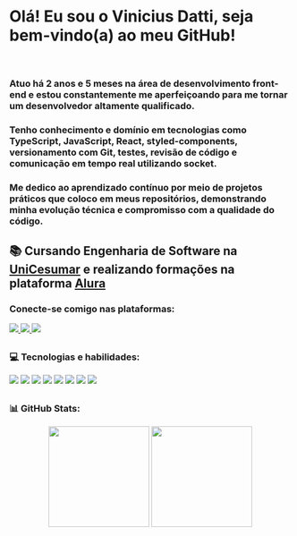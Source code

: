 <h1>Olá! Eu sou o Vinicius Datti, seja bem-vindo(a) ao meu GitHub!</h1> <br>

<h3>Atuo há 2 anos e 5 meses na área de desenvolvimento front-end e estou constantemente me aperfeiçoando para me tornar um desenvolvedor altamente qualificado.</h3>

<h3>Tenho conhecimento e domínio em tecnologias como TypeScript, JavaScript, React, styled-components, versionamento com Git, testes, revisão de código e comunicação em tempo real utilizando socket.</h3>

<h3>Me dedico ao aprendizado contínuo por meio de projetos práticos que coloco em meus repositórios, demonstrando minha evolução técnica e compromisso com a qualidade do código.</h3>

##

<h2>📚 Cursando Engenharia de Software na <a href="https://www.unicesumar.edu.br/">UniCesumar</a> e realizando formações na plataforma <a href="https://www.alura.com.br">Alura</a></h2>

<h3>Conecte-se comigo nas plataformas:</h3>

<a href="https://www.linkedin.com/in/vinicius-datti-791482267/">
  <img src="https://img.shields.io/badge/LinkedIn-0077B5?style=for-the-badge&logo=linkedin&logoColor=white">
</a>
<a href="">
  <img src="https://img.shields.io/badge/Instagram-E4405F?style=for-the-badge&logo=instagram&logoColor=white">
</a>
<a href="">
  <img src="https://img.shields.io/badge/Discord-7289DA?style=for-the-badge&logo=discord&logoColor=white">
</a>

##

<h3>💻 Tecnologias e habilidades:</h3>
<div style="display: inline_block">
  <img src="https://img.shields.io/badge/HTML5-E34F26?style=for-the-badge&logo=html5&logoColor=white">
  <img src="https://img.shields.io/badge/CSS3-1572B6?style=for-the-badge&logo=css3&logoColor=white">
  <img src="https://img.shields.io/badge/React-61DAFB?style=for-the-badge&logo=react&logoColor=white&color=purple">
  <img src="https://img.shields.io/badge/JavaScript-F7DF1E?style=for-the-badge&logo=javascript&logoColor=black">
  <img src="https://img.shields.io/badge/TypeScript-007ACC?style=for-the-badge&logo=typescript&logoColor=white">
  <img src="https://img.shields.io/badge/Styled--Components-db7093?style=for-the-badge&logo=styled-components&logoColor=white">
  <img src="https://img.shields.io/badge/Socket.IO-010101?style=for-the-badge&logo=socket.io&logoColor=white">
  <img src="https://img.shields.io/badge/Git-F05032?style=for-the-badge&logo=git&logoColor=white">
</div>

##

<h3>📊 GitHub Stats:</h3>
<div align="center">
  <img height="180em" src="https://github-readme-stats.vercel.app/api?username=viniciusdatti&theme=blue-green">
  <img height="180em" src="https://github-readme-stats.vercel.app/api/top-langs/?username=viniciusdatti&theme=blue-green">
</div>



